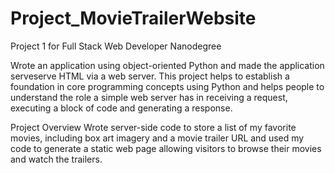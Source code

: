 # Project_MovieTrailerWebsite
Project 1 for Full Stack Web Developer Nanodegree

Wrote an application using object-oriented Python and made the application serveserve HTML via a web server. This project helps to establish a foundation in core programming concepts using Python and helps people to understand the role a simple web server has in receiving a request, executing a block of code and generating a response.

Project Overview
Wrote server-side code to store a list of my favorite movies, including box art imagery and a movie trailer URL and used my code to generate a static web page allowing visitors to browse their movies and watch the trailers.
